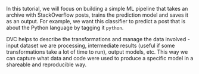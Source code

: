 In this tutorial, we will focus on building a simple ML pipeline that
takes an archive with StackOverflow posts, trains the prediction model
and saves it as an output. For example, we want this classifier to
predict a post that is about the Python language by tagging it
`python`.

DVC helps to describe the transformations and manage the data
involved - input dataset we are processing, intermediate results
(useful if some transformations take a lot of time to run), output
models, etc. This way we can capture what data and code were used to
produce a specific model in a shareable and reproducible way.
